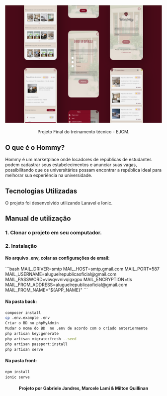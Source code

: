 <h3 align="center">
    <img alt="Capa do projeto" width="1200px" src="./assets/mockup.png">
    <br>
</h3>

<p align="center"> Projeto Final do treinamento técnico - EJCM. </p>

## O que é o Hommy?
Hommy é um marketplace onde locadores de repúblicas de estudantes podem cadastrar seus estabelecimentos e anunciar suas vagas, possibilitando que os universitários possam encontrar a república ideal para melhorar sua experiência na universidade.

## Tecnologias Utilizadas

O projeto foi desenvolvido utilizando Laravel e Ionic.

## Manual de utilização

### 1. Clonar o projeto em seu computador.

### 2. Instalação

<h4> No arquivo .env, colar as configurações de email: </h4>
```bash
        MAIL_DRIVER=smtp
        MAIL_HOST=smtp.gmail.com
        MAIL_PORT=587
        MAIL_USERNAME=aluguelrepublicaoficial@gmail.com
        MAIL_PASSWORD=viwqvvnivqigxgpu
        MAIL_ENCRYPTION=tls
        MAIL_FROM_ADDRESS=aluguelrepublicaoficial@gmail.com
        MAIL_FROM_NAME="${APP_NAME}"
```

<h4> Na pasta back: </h4>

```bash
composer install
cp .env.example .env
Criar o BD no phpMyAdmin
Mudar o nome do BD  no .env de acordo com o criado anteriormente
php artisan key:generate
php artisan migrate:fresh --seed
php artisan passport:install
php artisan serve
```

<h4> Na pasta front: </h4>

```bash
npm install
ionic serve
```
<h4 align="center">
        <p> Projeto por Gabriele Jandres, Marcele Lami & Milton Quillinan </p>
</h4>
